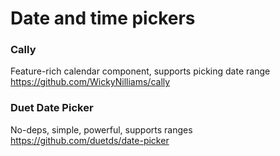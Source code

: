 # Date and time pickers

### Cally
Feature-rich calendar component, supports picking date range  
https://github.com/WickyNilliams/cally

### Duet Date Picker
No-deps, simple, powerful, supports ranges  
https://github.com/duetds/date-picker
